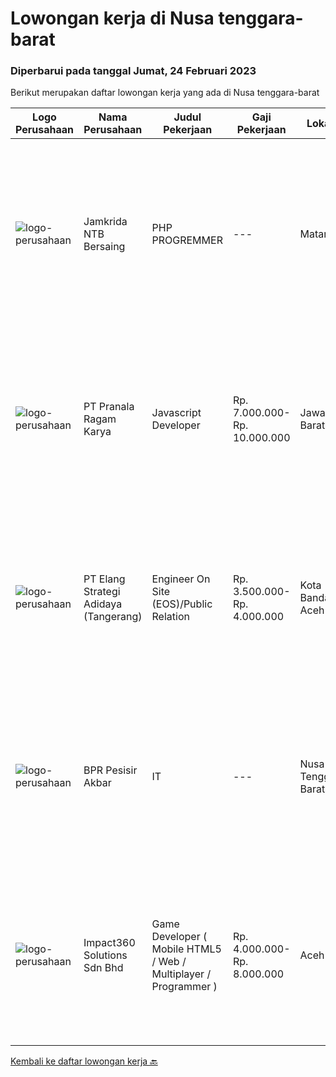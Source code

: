 
  # Lowongan kerja di Nusa tenggara-barat

  ### Diperbarui pada tanggal Jumat, 24 Februari 2023

  Berikut merupakan daftar lowongan kerja yang ada di Nusa tenggara-barat

  |Logo Perusahaan | Nama Perusahaan | Judul Pekerjaan | Gaji Pekerjaan | Lokasi | Deskripsi | Tanggal diunggah | Pranala |
  | -------------- | --------------- | --------------- | --------- | --------- | -------------- | ------- | ----------- |
  |![logo-perusahaan](https://i.ibb.co/sqvTCh9/112815900-stock-vector-no-image-available-icon-flat-vector.webp)|Jamkrida NTB Bersaing|PHP PROGREMMER|---|Mataram|Kualifikasi D3/S1 Komputer/ Teknik Informatika/ Sistem Infomasi Menguasai Programming &amp; Query database (mid level) Menguasai pemrograman PHP...|Selasa, 21 Februari 2023|https://www.jobstreet.co.id/id/job/php-progremmer-4233558?token=0~56d0bc65-32e2-427b-8871-3722e216f802&sectionRank=1&jobId=jobstreet-id-job-4233558|
|![logo-perusahaan](https://image-service-cdn.seek.com.au/96868915a712bdce9a839af10d064420ae49947f/ee4dce1061f3f616224767ad58cb2fc751b8d2dc)|PT Pranala Ragam Karya|Javascript Developer|Rp. 7.000.000-Rp. 10.000.000|Jawa Barat|Dibutuhkan segera Javascript Developer dengan kriteria sebagai berikut: Bisa bekerja pada jam malam mengikuti zona waktu klien kami di Amerika....|Selasa, 21 Februari 2023|https://www.jobstreet.co.id/id/job/javascript-developer-4233169?token=0~56d0bc65-32e2-427b-8871-3722e216f802&sectionRank=2&jobId=jobstreet-id-job-4233169|
|![logo-perusahaan](https://image-service-cdn.seek.com.au/fdff135c9535554846950bef81008a79431b7eb7/ee4dce1061f3f616224767ad58cb2fc751b8d2dc)|PT Elang Strategi Adidaya (Tangerang)|Engineer On Site (EOS)/Public Relation|Rp. 3.500.000-Rp. 4.000.000|Kota Banda Aceh|Deskripsi :- Proactive dan Komunikatif- Melakukan aktivitas implementasi dan pengelolaan proyek untuk memberikan hasil yang optimal bagi customer dan...|Jumat, 03 Februari 2023|https://www.jobstreet.co.id/id/job/engineer-on-site-eos-public-relation-4209450?token=0~56d0bc65-32e2-427b-8871-3722e216f802&sectionRank=3&jobId=jobstreet-id-job-4209450|
|![logo-perusahaan](https://i.ibb.co/sqvTCh9/112815900-stock-vector-no-image-available-icon-flat-vector.webp)|BPR Pesisir Akbar|IT|---|Nusa Tenggara Barat|Kualifikas Pekerjaan Pendidikan minimal D3 jurusan teknik informatika, ilmu komputer, teknik komputer jaringan dan manajemen informatika Disiplin,...|Selasa, 31 Januari 2023|https://www.jobstreet.co.id/id/job/it-4204728?token=0~56d0bc65-32e2-427b-8871-3722e216f802&sectionRank=4&jobId=jobstreet-id-job-4204728|
|![logo-perusahaan](https://image-service-cdn.seek.com.au/35b00a50395e5c8ad6bf2130dfd2a19f9f4bbec5/ee4dce1061f3f616224767ad58cb2fc751b8d2dc)|Impact360 Solutions Sdn Bhd|Game Developer ( Mobile HTML5 / Web / Multiplayer / Programmer )|Rp. 4.000.000-Rp. 8.000.000|Aceh|We are hiring remote HTML5 game developers from all parts of Indonesia. If you have real experience building HTML5 games or applications, you're...|Sabtu, 04 Februari 2023|https://www.jobstreet.co.id/id/job/game-developer-mobile-html5-web-multiplayer-programmer-5267312/origin/my?token=0~56d0bc65-32e2-427b-8871-3722e216f802&sectionRank=5&jobId=jobstreet-my-job-5267312|


  [Kembali ke daftar lowongan kerja 🔙](../README.md#daftar-lowongan-kerja)
  